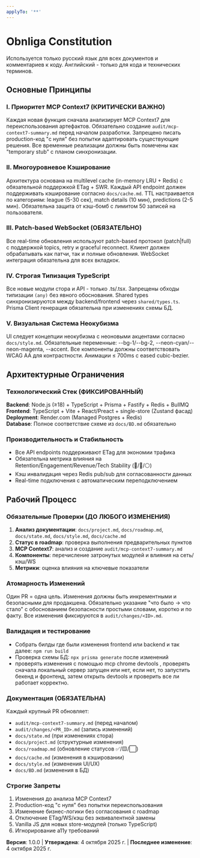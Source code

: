 ```yaml
---
applyTo: '**'
---
```

# Obnliga Constitution
<!-- Футбольная лига Обнинска - Telegram WebApp -->
Используется только русский язык для всех документов и комментариев к коду. Английский - только для кода и технических терминов.

## Основные Принципы

### I. Приоритет MCP Context7 (КРИТИЧЕСКИ ВАЖНО)
Каждая новая функция сначала анализирует MCP Context7 для переиспользования артефактов. Обязательно создание `audit/mcp-context7-summary.md` перед началом разработки. Запрещено писать production-код "с нуля" без попытки адаптировать существующие решения. Все временные реализации должны быть помечены как "temporary stub" с планом синхронизации.

### II. Многоуровневое Кэширование
Архитектура основана на multilevel cache (in-memory LRU + Redis) с обязательной поддержкой ETag + SWR. Каждый API endpoint должен поддерживать кэширование согласно `docs/cache.md`. TTL настраивается по категориям: league (5-30 сек), match details (10 мин), predictions (2-5 мин). Обязательна защита от кэш-бомб с лимитом 50 записей на пользователя.

### III. Patch-based WebSocket (ОБЯЗАТЕЛЬНО)
Все real-time обновления используют patch-based протокол (patch|full) с поддержкой topics, retry и graceful reconnect. Клиент должен обрабатывать как патчи, так и полные обновления. WebSocket интеграция обязательна для всех вкладкок.

### IV. Строгая Типизация TypeScript
Все новые модули стора и API - только .ts/.tsx. Запрещены обходы типизации `(any)` без явного обоснования. Shared types синхронизируются между backend/frontend через `shared/types.ts`. Prisma Client генерация обязательна при изменениях схемы БД.

### V. Визуальная Система Неокубизма
UI следует концепции неокубизма с неоновыми акцентами согласно `docs/style.md`. Обязательные переменные: --bg-1/--bg-2, --neon-cyan/--neon-magenta, --accent. Все компоненты должны соответствовать WCAG AA для контрастности. Анимации ≤ 700ms с eased cubic-bezier.

## Архитектурные Ограничения

### Технологический Стек (ФИКСИРОВАННЫЙ)
**Backend**: Node.js (≥18) + TypeScript + Prisma + Fastify + Redis + BullMQ  
**Frontend**: TypeScript + Vite + React/Preact + single-store (Zustand фасад)  
**Deployment**: Render.com (Managed Postgres + Redis)  
**Database**: Полное соответствие схеме из `docs/BD.md` обязательно

### Производительность и Стабильность
- Все API endpoints поддерживают ETag для экономии трафика
- Обязательна метрика влияния на Retention/Engagement/Revenue/Tech Stability (🔴/🔵/⚪)
- Кэш инвалидация через Redis pub/sub для согласованности данных
- Real-time подключения с автоматическим переподключением

## Рабочий Процесс

### Обязательные Проверки (ДО ЛЮБОГО ИЗМЕНЕНИЯ)
1. **Анализ документации**: `docs/project.md`, `docs/roadmap.md`, `docs/state.md`, `docs/style.md`, `docs/cache.md`
2. **Статус в roadmap**: проверка выполнения предварительных пунктов
3. **MCP Context7**: анализ и создание `audit/mcp-context7-summary.md`
4. **Компоненты**: перечисление затронутых модулей и влияния на сеть/кэш/WS
5. **Метрики**: оценка влияния на ключевые показатели

### Атомарность Изменений
Один PR = одна цель. Изменения должны быть инкрементными и безопасными для продакшена. Обязательно указание "что было → что стало" с обоснованием безопасности простыми словами, коротко и по факту. Все изменения фиксируются в `audit/changes/<ID>.md`.

### Валидация и тестирование
- Собрать билды где были изменения frontend или backend и так далее: `npm run build`
- Проверка схемы БД: `npx prisma generate` после изменений
- проверять изменения с помощью mcp chrome devtools , проверять сначала локальный сервер запущен или нет, если нет, то запустить бекенд и фронтенд, затем открыть devtools и проверить все ли работает корректно.

### Документация (ОБЯЗАТЕЛЬНА)
Каждый крупный PR обновляет:
- `audit/mcp-context7-summary.md` (перед началом)
- `audit/changes/<PR_ID>.md` (запись изменений)
- `docs/state.md` (при изменениях стора)
- `docs/project.md` (структурные изменения)
- `docs/roadmap.md` (обновление статусов ✅/🟨/⬜)
- `docs/cache.md` (изменения в кэшировании)
- `docs/style.md` (изменения UI/UX)
- `docs/BD.md` (изменения в БД)

### Строгие Запреты
1. Изменения до анализа MCP Context7
2. Production-код "с нуля" без попытки переиспользования
3. Изменение бизнес-логики без согласования с roadmap
4. Отключение ETag/WS/кэш без эквивалентной замены
5. Vanilla JS для новых store-модулей (только TypeScript)
6. Игнорирование a11y требований

**Версия**: 1.0.0 | **Утверждена**: 4 октября 2025 г. | **Последнее изменение**: 4 октября 2025 г.